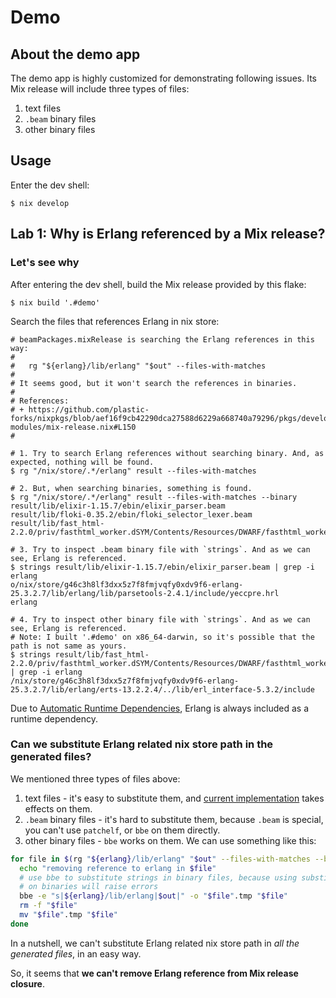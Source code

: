 # Demo

## About the demo app

The demo app is highly customized for demonstrating following issues. Its Mix release will include three types of files:

1. text files
2. `.beam` binary files
3. other binary files

## Usage

Enter the dev shell:

```console
$ nix develop
```

## Lab 1: Why is Erlang referenced by a Mix release?

### Let's see why

After entering the dev shell, build the Mix release provided by this flake:

```console
$ nix build '.#demo'
```

Search the files that references Erlang in nix store:

```console
# beamPackages.mixRelease is searching the Erlang references in this way:
#
#   rg "${erlang}/lib/erlang" "$out" --files-with-matches
#
# It seems good, but it won't search the references in binaries.
#
# References:
# + https://github.com/plastic-forks/nixpkgs/blob/aef16f9cb42290dca27588d6229a668740a79296/pkgs/development/beam-modules/mix-release.nix#L150
#

# 1. Try to search Erlang references without searching binary. And, as expected, nothing will be found.
$ rg "/nix/store/.*/erlang" result --files-with-matches

# 2. But, when searching binaries, something is found.
$ rg "/nix/store/.*/erlang" result --files-with-matches --binary
result/lib/elixir-1.15.7/ebin/elixir_parser.beam
result/lib/floki-0.35.2/ebin/floki_selector_lexer.beam
result/lib/fast_html-2.2.0/priv/fasthtml_worker.dSYM/Contents/Resources/DWARF/fasthtml_worker

# 3. Try to inspect .beam binary file with `strings`. And as we can see, Erlang is referenced.
$ strings result/lib/elixir-1.15.7/ebin/elixir_parser.beam | grep -i erlang
o/nix/store/g46c3h8lf3dxx5z7f8fmjvqfy0xdv9f6-erlang-25.3.2.7/lib/erlang/lib/parsetools-2.4.1/include/yeccpre.hrl
erlang

# 4. Try to inspect other binary file with `strings`. And as we can see, Erlang is referenced.
# Note: I built '.#demo' on x86_64-darwin, so it's possible that the path is not same as yours.
$ strings result/lib/fast_html-2.2.0/priv/fasthtml_worker.dSYM/Contents/Resources/DWARF/fasthtml_worker | grep -i erlang
/nix/store/g46c3h8lf3dxx5z7f8fmjvqfy0xdv9f6-erlang-25.3.2.7/lib/erlang/erts-13.2.2.4/../lib/erl_interface-5.3.2/include
```

Due to [Automatic Runtime Dependencies](https://nixos.org/guides/nix-pills/automatic-runtime-dependencies#automatic-runtime-dependencies), Erlang is always included as a runtime dependency.

### Can we substitute Erlang related nix store path in the generated files?

We mentioned three types of files above:

1. text files - it's easy to substitute them, and [current implementation](https://github.com/NixOS/nixpkgs/blob/d9cc44b51e9b333fd67e2c77eda010cc6c9552cc/pkgs/development/beam-modules/mix-release.nix#L148) takes effects on them.
2. `.beam` binary files - it's hard to substitute them, because `.beam` is special, you can't use `patchelf`, or `bbe` on them directly.
3. other binary files - `bbe` works on them. We can use something like this:

```bash
for file in $(rg "${erlang}/lib/erlang" "$out" --files-with-matches --binary --iglob '!*.beam'); do
  echo "removing reference to erlang in $file"
  # use bbe to substitute strings in binary files, because using substituteInPlace
  # on binaries will raise errors
  bbe -e "s|${erlang}/lib/erlang|$out|" -o "$file".tmp "$file"
  rm -f "$file"
  mv "$file".tmp "$file"
done
```

In a nutshell, we can't substitute Erlang related nix store path in _all the generated files_, in an easy way.

So, it seems that **we can't remove Erlang reference from Mix release closure**.
